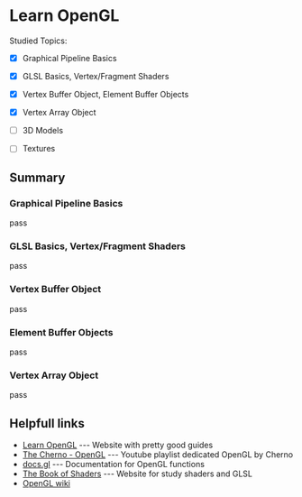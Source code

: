 # Learn OpenGL

Studied Topics: 

- [x] Graphical Pipeline Basics
- [x] GLSL Basics, Vertex/Fragment Shaders
- [x] Vertex Buffer Object, Element Buffer Objects
- [x] Vertex Array Object
- [ ] 3D Models
- [ ] Textures


## Summary

### Graphical Pipeline Basics

pass

### GLSL Basics, Vertex/Fragment Shaders

pass

### Vertex Buffer Object

pass

### Element Buffer Objects

pass

### Vertex Array Object
pass

## Helpfull links 

- [Learn OpenGL](https://learopengl.com) --- Website with pretty good guides
- [The Cherno - OpenGL](https://youtube.com/playlist?list=PLlrATfBNZ98foTJPJ_Ev03o2oq3-GGOS2&si=1YuDsV4fCX2sQfCz) --- Youtube playlist dedicated OpenGL by Cherno
- [docs.gl](https://docs.gl) --- Documentation for OpenGL functions
- [The Book of Shaders](https://thebookofshaders.com/03/?lan=ru) --- Website for study shaders and GLSL
- [OpenGL wiki](https://www.khronos.org/opengl/wiki/Main_Page)
